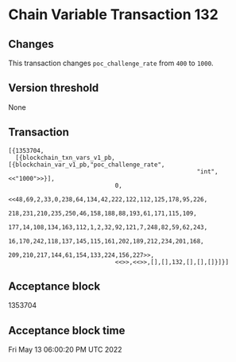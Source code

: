 # Chain Variable Transaction 132

## Changes

This transaction changes `poc_challenge_rate` from `400` to `1000`.

## Version threshold

None

## Transaction

```
[{1353704,
  [{blockchain_txn_vars_v1_pb,[{blockchain_var_v1_pb,"poc_challenge_rate",
                                                     "int",<<"1000">>}],
                              0,
                              <<48,69,2,33,0,238,64,134,42,222,122,112,125,178,95,226,
                                218,231,210,235,250,46,158,188,88,193,61,171,115,109,
                                177,14,108,134,163,112,1,2,32,92,121,7,248,82,59,62,243,
                                16,170,242,118,137,145,115,161,202,189,212,234,201,168,
                                209,210,217,144,61,154,133,224,156,227>>,
                              <<>>,<<>>,[],[],132,[],[],[]}]}]
```

## Acceptance block

1353704

## Acceptance block time

Fri May 13 06:00:20 PM UTC 2022
